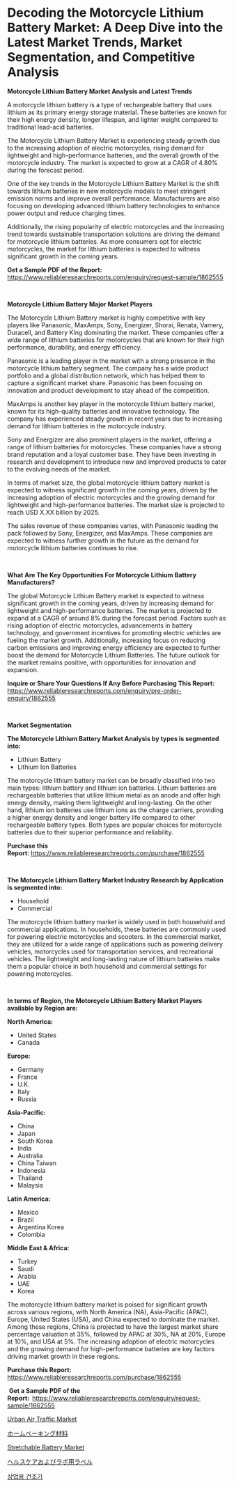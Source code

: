 <p><h1>Decoding the Motorcycle Lithium Battery Market: A Deep Dive into the Latest Market Trends, Market Segmentation, and Competitive Analysis</h1></p><p><strong>Motorcycle Lithium Battery Market Analysis and Latest Trends</strong></p>
<p><p>A motorcycle lithium battery is a type of rechargeable battery that uses lithium as its primary energy storage material. These batteries are known for their high energy density, longer lifespan, and lighter weight compared to traditional lead-acid batteries.</p><p>The Motorcycle Lithium Battery Market is experiencing steady growth due to the increasing adoption of electric motorcycles, rising demand for lightweight and high-performance batteries, and the overall growth of the motorcycle industry. The market is expected to grow at a CAGR of 4.80% during the forecast period.</p><p>One of the key trends in the Motorcycle Lithium Battery Market is the shift towards lithium batteries in new motorcycle models to meet stringent emission norms and improve overall performance. Manufacturers are also focusing on developing advanced lithium battery technologies to enhance power output and reduce charging times.</p><p>Additionally, the rising popularity of electric motorcycles and the increasing trend towards sustainable transportation solutions are driving the demand for motorcycle lithium batteries. As more consumers opt for electric motorcycles, the market for lithium batteries is expected to witness significant growth in the coming years.</p></p>
<p><strong>Get a Sample PDF of the Report:&nbsp;</strong> <a href="https://www.reliableresearchreports.com/enquiry/request-sample/1862555">https://www.reliableresearchreports.com/enquiry/request-sample/1862555</a></p>
<p>&nbsp;</p>
<p><strong>Motorcycle Lithium Battery Major Market Players</strong></p>
<p><p>The Motorcycle Lithium Battery market is highly competitive with key players like Panasonic, MaxAmps, Sony, Energizer, Shorai, Renata, Vamery, Duracell, and Battery King dominating the market. These companies offer a wide range of lithium batteries for motorcycles that are known for their high performance, durability, and energy efficiency.</p><p>Panasonic is a leading player in the market with a strong presence in the motorcycle lithium battery segment. The company has a wide product portfolio and a global distribution network, which has helped them to capture a significant market share. Panasonic has been focusing on innovation and product development to stay ahead of the competition.</p><p>MaxAmps is another key player in the motorcycle lithium battery market, known for its high-quality batteries and innovative technology. The company has experienced steady growth in recent years due to increasing demand for lithium batteries in the motorcycle industry.</p><p>Sony and Energizer are also prominent players in the market, offering a range of lithium batteries for motorcycles. These companies have a strong brand reputation and a loyal customer base. They have been investing in research and development to introduce new and improved products to cater to the evolving needs of the market.</p><p>In terms of market size, the global motorcycle lithium battery market is expected to witness significant growth in the coming years, driven by the increasing adoption of electric motorcycles and the growing demand for lightweight and high-performance batteries. The market size is projected to reach USD X.XX billion by 2025.</p><p>The sales revenue of these companies varies, with Panasonic leading the pack followed by Sony, Energizer, and MaxAmps. These companies are expected to witness further growth in the future as the demand for motorcycle lithium batteries continues to rise.</p></p>
<p>&nbsp;</p>
<p><strong>What Are The Key Opportunities For Motorcycle Lithium Battery Manufacturers?</strong></p>
<p><p>The global Motorcycle Lithium Battery market is expected to witness significant growth in the coming years, driven by increasing demand for lightweight and high-performance batteries. The market is projected to expand at a CAGR of around 8% during the forecast period. Factors such as rising adoption of electric motorcycles, advancements in battery technology, and government incentives for promoting electric vehicles are fueling the market growth. Additionally, increasing focus on reducing carbon emissions and improving energy efficiency are expected to further boost the demand for Motorcycle Lithium Batteries. The future outlook for the market remains positive, with opportunities for innovation and expansion.</p></p>
<p><strong>Inquire or Share Your Questions If Any Before Purchasing This Report:</strong> <a href="https://www.reliableresearchreports.com/enquiry/pre-order-enquiry/1862555">https://www.reliableresearchreports.com/enquiry/pre-order-enquiry/1862555</a></p>
<p>&nbsp;</p>
<p><strong>Market Segmentation</strong></p>
<p><strong>The Motorcycle Lithium Battery Market Analysis by types is segmented into:</strong></p>
<p><ul><li>Lithium Battery</li><li>Lithium Ion Batteries</li></ul></p>
<p><p>The motorcycle lithium battery market can be broadly classified into two main types: lithium battery and lithium ion batteries. Lithium batteries are rechargeable batteries that utilize lithium metal as an anode and offer high energy density, making them lightweight and long-lasting. On the other hand, lithium ion batteries use lithium ions as the charge carriers, providing a higher energy density and longer battery life compared to other rechargeable battery types. Both types are popular choices for motorcycle batteries due to their superior performance and reliability.</p></p>
<p><strong>Purchase this Report:&nbsp;</strong><a href="https://www.reliableresearchreports.com/purchase/1862555">https://www.reliableresearchreports.com/purchase/1862555</a></p>
<p>&nbsp;</p>
<p><strong>The Motorcycle Lithium Battery Market Industry Research by Application is segmented into:</strong></p>
<p><ul><li>Household</li><li>Commercial</li></ul></p>
<p><p>The motorcycle lithium battery market is widely used in both household and commercial applications. In households, these batteries are commonly used for powering electric motorcycles and scooters. In the commercial market, they are utilized for a wide range of applications such as powering delivery vehicles, motorcycles used for transportation services, and recreational vehicles. The lightweight and long-lasting nature of lithium batteries make them a popular choice in both household and commercial settings for powering motorcycles.</p></p>
<p>&nbsp;</p>
<p><strong>In terms of Region, the Motorcycle Lithium Battery Market Players available by Region are:</strong></p>
<p>
    <p> <strong> North America: </strong>
        <ul>
            <li>United States</li>
            <li>Canada</li>
        </ul>
        </p> 
    <p> <strong> Europe: </strong>
        <ul>
            <li>Germany</li>
            <li>France</li>
            <li>U.K.</li>
            <li>Italy</li>
            <li>Russia</li>
        </ul>
        </p> 
    <p> <strong> Asia-Pacific: </strong>
        <ul>
            <li>China</li>
            <li>Japan</li>
            <li>South Korea</li>
            <li>India</li>
            <li>Australia</li>
            <li>China Taiwan</li>
            <li>Indonesia</li>
            <li>Thailand</li>
            <li>Malaysia</li>
        </ul>
        </p> 
    <p> <strong> Latin America: </strong>
        <ul>
            <li>Mexico</li>
            <li>Brazil</li>
            <li>Argentina Korea</li>
            <li>Colombia</li>
        </ul>
        </p> 
    <p> <strong> Middle East & Africa: </strong>
        <ul>
            <li>Turkey</li>
            <li>Saudi</li>
            <li>Arabia</li>
            <li>UAE</li>
            <li>Korea</li>
        </ul>
    </p>
    </p>
<p><p>The motorcycle lithium battery market is poised for significant growth across various regions, with North America (NA), Asia-Pacific (APAC), Europe, United States (USA), and China expected to dominate the market. Among these regions, China is projected to have the largest market share percentage valuation at 35%, followed by APAC at 30%, NA at 20%, Europe at 10%, and USA at 5%. The increasing adoption of electric motorcycles and the growing demand for high-performance batteries are key factors driving market growth in these regions.</p></p>
<p><strong>Purchase this Report: </strong><a href="https://www.reliableresearchreports.com/purchase/1862555">https://www.reliableresearchreports.com/purchase/1862555</a></p>
<p>&nbsp;<strong>Get a Sample PDF of the Report:&nbsp;&nbsp;</strong><a href="https://www.reliableresearchreports.com/enquiry/request-sample/1862555">https://www.reliableresearchreports.com/enquiry/request-sample/1862555</a></p>
<p><strong></strong></p>
<p><p><a href="https://issuu.com/reportprime-2/docs/urban-air-traffic-market-size-2030.pptx">Urban Air Traffic Market</a></p><p><a href="https://medium.com/@jackparker654/%E5%AE%B6%E5%BA%AD%E7%94%A8%E3%83%99%E3%83%BC%E3%82%AD%E3%83%B3%E3%82%B0%E6%9D%90%E6%96%99%E5%B8%82%E5%A0%B4%E3%81%AE%E5%88%86%E6%9E%90-%E3%81%9D%E3%81%AEcagr-%E5%B8%82%E5%A0%B4%E3%82%BB%E3%82%B0%E3%83%A1%E3%83%B3%E3%83%86%E3%83%BC%E3%82%B7%E3%83%A7%E3%83%B3-%E3%81%8A%E3%82%88%E3%81%B3%E4%B8%96%E7%95%8C%E7%9A%84%E3%81%AA%E7%94%A3%E6%A5%AD%E6%A6%82%E8%A6%81-c86658b289a3">ホームベーキング材料</a></p><p><a href="https://github.com/pjcfca/Market-Research-Report-List-2/blob/main/stretchable-battery-market.md">Stretchable Battery Market</a></p><p><a href="https://medium.com/@bulahhamill28/%E5%8C%BB%E7%99%82%E3%81%8A%E3%82%88%E3%81%B3%E7%A0%94%E7%A9%B6%E6%89%80%E7%94%A8%E3%83%A9%E3%83%99%E3%83%AB%E3%81%AE%E5%B8%82%E5%A0%B4%E3%83%AC%E3%83%9D%E3%83%BC%E3%83%88%E3%81%AF-%E3%81%93%E3%81%AE%E5%B8%82%E5%A0%B4%E3%81%AE%E6%9C%80%E6%96%B0%E3%81%AE%E3%83%88%E3%83%AC%E3%83%B3%E3%83%89%E3%81%A8%E6%88%90%E9%95%B7%E6%A9%9F%E4%BC%9A%E3%82%92%E6%98%8E%E3%82%89%E3%81%8B%E3%81%AB%E3%81%97%E3%81%BE%E3%81%99-ef2d809c8594">ヘルスケアおよびラボ用ラベル</a></p><p><a href="https://github.com/royErdmtyan906778/Market-Research-Report-List-1/blob/main/190604814720.md">상업용 건조기</a></p></p>
